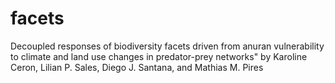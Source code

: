 # facets
Decoupled responses of biodiversity facets driven from anuran vulnerability to climate and land use changes in predator-prey networks"  by Karoline Ceron, Lilian P. Sales, Diego J. Santana, and Mathias M. Pires
